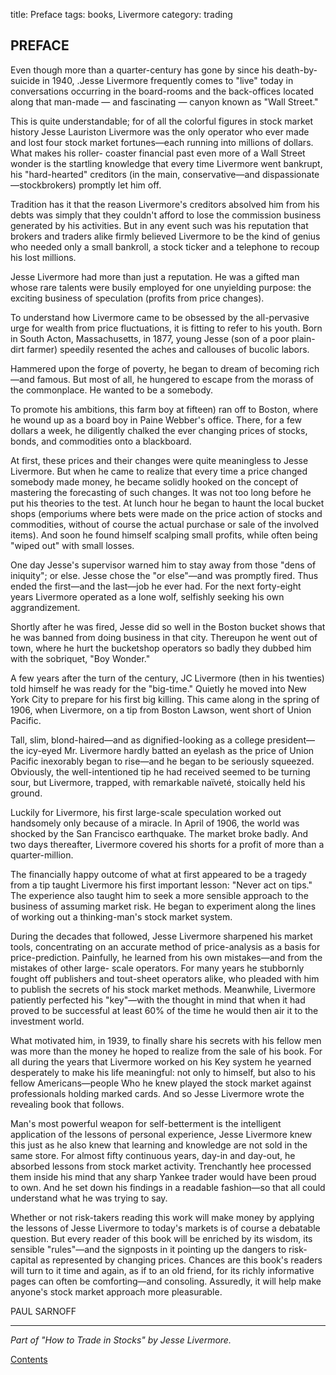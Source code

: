 title: Preface
tags: books, Livermore
category: trading

## PREFACE

Even though more than a quarter-century has gone by since his death-by-suicide in 1940, .Jesse Livermore frequently comes to "live" today in conversations occurring in the board-rooms and the back-offices located along that man-made — and fascinating — canyon known as "Wall Street." 

This is quite understandable; for of all the colorful figures in stock market history Jesse Lauriston Livermore was the only operator who ever made and lost four stock market fortunes—each running into millions of dollars. What makes his roller- coaster financial past even more of a Wall Street wonder is the startling knowledge that every time Livermore went bankrupt, his "hard-hearted" creditors (in the main, conservative—and dispassionate—stockbrokers) promptly let him off.

Tradition has it that the reason Livermore's creditors absolved him from his debts was simply that they couldn't afford to lose the commission business generated by his activities. But in any event such was his reputation that brokers and traders alike firmly believed Livermore to be the kind of genius who needed only a small bankroll, a stock ticker and a telephone to recoup his lost millions.

Jesse Livermore had more than just a reputation. He was a gifted man whose rare talents were busily employed for one unyielding purpose: the exciting business of speculation (profits from price changes).

To understand how Livermore came to be obsessed by the all-pervasive urge for wealth from price fluctuations, it is fitting to refer to his youth. Born in South Acton, Massachusetts, in 1877, young Jesse (son of a poor plain-dirt farmer) speedily resented the aches and callouses of bucolic labors.

Hammered upon the forge of poverty, he began to dream of becoming rich—and famous. But most of all, he hungered to escape from the morass of the commonplace. He wanted to be a somebody.

To promote his ambitions, this farm boy at fifteen) ran off to Boston, where he wound up as a board boy in Paine Webber's office. There, for a few dollars a week, he diligently chalked the ever changing prices of stocks, bonds, and commodities onto a blackboard.

At first, these prices and their changes were quite meaningless to Jesse Livermore. But when he came to realize that every time a price changed somebody made money, he became solidly hooked on the concept of mastering the forecasting of such changes. It was not too long before he put his theories to the test. At lunch hour he began to haunt the local bucket shops (emporiums where bets were made on the price action of stocks and commodities, without of course the actual purchase or sale of the involved items). And soon he found himself scalping small profits, while often being "wiped out" with small losses.

One day Jesse's supervisor warned him to stay away from those "dens of iniquity"; or else. Jesse chose the "or else"—and was promptly fired. Thus ended the first—and the last—job he ever had. For the next forty-eight years Livermore operated as a lone wolf, selfishly seeking his own aggrandizement.

Shortly after he was fired, Jesse did so well in the Boston bucket shows that he was banned from doing business in that city. Thereupon he went out of town, where he hurt the bucketshop operators so badly they dubbed him with the sobriquet, "Boy Wonder." 

A few years after the turn of the century, JC Livermore (then in his twenties) told himself he was ready for the "big-time." Quietly he moved into New York City to prepare for his first big killing. This came along in the spring of 1906, when Livermore, on a tip from Boston Lawson, went short of Union Pacific.

Tall, slim, blond-haired—and as dignified-looking as a college president—the icy-eyed Mr. Livermore hardly batted an eyelash as the price of Union Pacific inexorably began to rise—and he began to be seriously squeezed. Obviously, the well-intentioned tip he had received seemed to be turning sour, but Livermore, trapped, with remarkable naïveté, stoically held his ground.

Luckily for Livermore, his first large-scale speculation worked out handsomely only because of a miracle. In April of 1906, the world was shocked by the San Francisco earthquake. The market broke badly. And two days thereafter, Livermore covered his shorts for a profit of more than a quarter-million.

The financially happy outcome of what at first appeared to be a tragedy from a tip taught Livermore his first important lesson: "Never act on tips." The experience also taught him to seek a more sensible approach to the business of assuming market risk. He began to experiment along the lines of working out a thinking-man's stock market system.

During the decades that followed, Jesse Livermore sharpened his market tools, concentrating on an accurate method of price-analysis as a basis for price-prediction. Painfully, he learned from his own mistakes—and from the mistakes of other large- scale operators. For many years he stubbornly fought off publishers and tout-sheet operators alike, who pleaded with him to publish the secrets of his stock market methods. Meanwhile, Livermore patiently perfected his "key"—with the thought in mind that when it had proved to be successful at least 60% of the time he would then air it to the investment world.

What motivated him, in 1939, to finally share his secrets with his fellow men was more than the money he hoped to realize from the sale of his book. For all during the years that Livermore worked on his Key system he yearned desperately to make his life meaningful: not only to himself, but also to his fellow Americans—people Who he knew played the stock market against professionals holding marked cards. And so Jesse Livermore wrote the revealing book that follows.

Man's most powerful weapon for self-betterment is the intelligent application of the lessons of personal experience, Jesse Livermore knew this just as he also knew that learning and knowledge are not sold in the same store. For almost fifty continuous years, day-in and day-out, he absorbed lessons from stock market activity. Trenchantly hee processed them inside his mind that any sharp Yankee trader would have been proud to own. And he set down his findings in a readable fashion—so that all could understand what he was trying to say.

Whether or not risk-takers reading this work will make money by applying the lessons of Jesse Livermore to today's markets is of course a debatable question. But every reader of this book will be enriched by its wisdom, its sensible "rules"—and the signposts in it pointing up the dangers to risk-capital as represented by changing prices. Chances are this book's readers will turn to it time and again, as if to an old friend, for its richly informative pages can often be comforting—and consoling. Assuredly, it will help make anyone's stock market approach more pleasurable.

PAUL SARNOFF

--- 
*Part of "How to Trade in Stocks" by Jesse Livermore.* 

[Contents]({filename}How_to_trade_in_stocks.md) 

